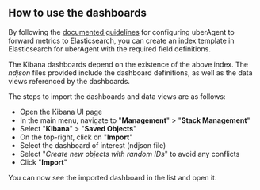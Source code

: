 ## How to use the dashboards

By following the [documented guidelines](https://docs.citrix.com/en-us/uberagent/7-3-0/installation/backend/installing-elasticsearch) for configuring uberAgent to forward metrics to Elasticsearch, you can create an index template in Elasticsearch for uberAgent with the required field definitions.

The Kibana dashboards depend on the existence of the above index.
The _ndjson_ files provided include the dashboard definitions, as well as the data views referenced by the dashboards.

The steps to import the dashboards and data views are as follows:
* Open the Kibana UI page
* In the main menu, navigate to "**Management**" > "**Stack Management**"
* Select "**Kibana**" > "**Saved Objects**"
* On the top-right, click on "**Import**"
* Select the dashboard of interest (ndjson file)
* Select "_Create new objects with random IDs_" to avoid any conflicts
* Click "**Import**"

You can now see the imported dashboard in the list and open it.
